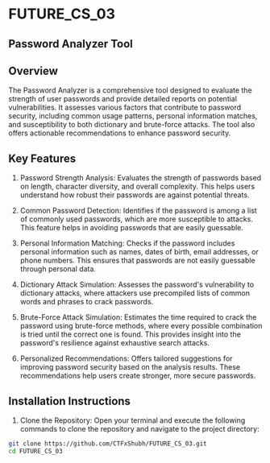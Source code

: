 # FUTURE_CS_03
## Password Analyzer Tool

## Overview

The Password Analyzer is a comprehensive tool designed to evaluate the strength of user passwords and provide detailed reports on potential vulnerabilities. It assesses various factors that contribute to password security, including common usage patterns, personal information matches, and susceptibility to both dictionary and brute-force attacks. The tool also offers actionable recommendations to enhance password security.

## Key Features

1. Password Strength Analysis: Evaluates the strength of passwords based on length, character diversity, and overall complexity. This helps users understand how robust their passwords are against potential threats.

2. Common Password Detection: Identifies if the password is among a list of commonly used passwords, which are more susceptible to attacks. This feature helps in avoiding passwords that are easily guessable.

3. Personal Information Matching: Checks if the password includes personal information such as names, dates of birth, email addresses, or phone numbers. This ensures that passwords are not easily guessable through personal data.

4. Dictionary Attack Simulation: Assesses the password's vulnerability to dictionary attacks, where attackers use precompiled lists of common words and phrases to crack passwords.

5. Brute-Force Attack Simulation: Estimates the time required to crack the password using brute-force methods, where every possible combination is tried until the correct one is found. This provides insight into the password's resilience against exhaustive search attacks.

6. Personalized Recommendations: Offers tailored suggestions for improving password security based on the analysis results. These recommendations help users create stronger, more secure passwords.

## Installation Instructions

1. Clone the Repository: Open your terminal and execute the following commands to clone the repository and navigate to the project directory:

```bash
git clone https://github.com/CTFxShubh/FUTURE_CS_03.git
cd FUTURE_CS_03
```


